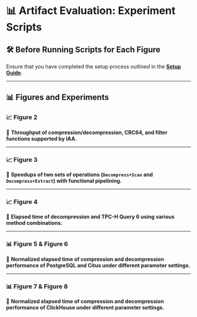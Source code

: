 # 📊 Artifact Evaluation: Experiment Scripts

## 🛠 Before Running Scripts for Each Figure

Ensure that you have completed the setup process outlined in the **[Setup Guide](/scripts/setups/README.md)**.

---

## 📊 Figures and Experiments

### **📈 Figure 2**
📌 **Throughput of compression/decompression, CRC64, and filter functions supported by IAA.**

---

### **📈 Figure 3**
📌 **Speedups of two sets of operations (`Decompress+Scan` and `Decompress+Extract`) with functional pipelining.**

---

### **📈 Figure 4**
📌 **Elapsed time of decompression and TPC-H Query 6 using various method combinations.**

---

### **📊 Figure 5 & Figure 6**
📌 **Normalized elapsed time of compression and decompression performance of PostgreSQL and Citus under different parameter settings.**

---

### **📊 Figure 7 & Figure 8**
📌 **Normalized elapsed time of compression and decompression performance of ClickHouse under different parameter settings.**
